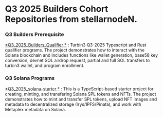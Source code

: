 <h1> Q3 2025 Builders Cohort Repositories from stellarnodeN.</h1>

<h3> Q3 Builders Prerequisite </h3>

[*Q3_2025_Builders_Qualifier *](https://github.com/stellarnodeN/Q3_2025_Builders_Qualifier)  : Turbin3 Q3-2025 Typescript and Rust qualifier programs. The project demonstrates how to interact with the Solana blockchain and includes functions like wallet generation, base58 key conversion, devnet SOL airdrop request, partial and full SOL transfers to turbin3 wallet, and program enrollment.

<h3> Q3 Solana Programs </h3>

[*Q3_2025_solana-starter *](https://github.com/stellarnodeN/Q3_25_solana-starter)  : This is a TypeScript-based starter project for creating, minting, and transfering Solana SPL tokens and NFTs. The project demonstrates how to mint and transfer SPL tokens, upload NFT images and metadata to decentralized storage (Irys/IPFS/Pinata), and work with Metaplex metadata on Solana.
